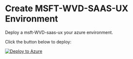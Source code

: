 # Create MSFT-WVD-SAAS-UX Environment

Deploy a msft-WVD-saas-ux your azure environment.

Click the button below to deploy:

[![Deploy to Azure](https://azuredeploy.net/deploybutton.png)](https://portal.azure.com/#create/Microsoft.Template/uri/https%3A%2F%2Fraw.githubusercontent.com%2Fpeople-tech-group%2Fmsft-rdmi-saas%2Fmaster%2Fdeploy%2Fazuredeploy.json)